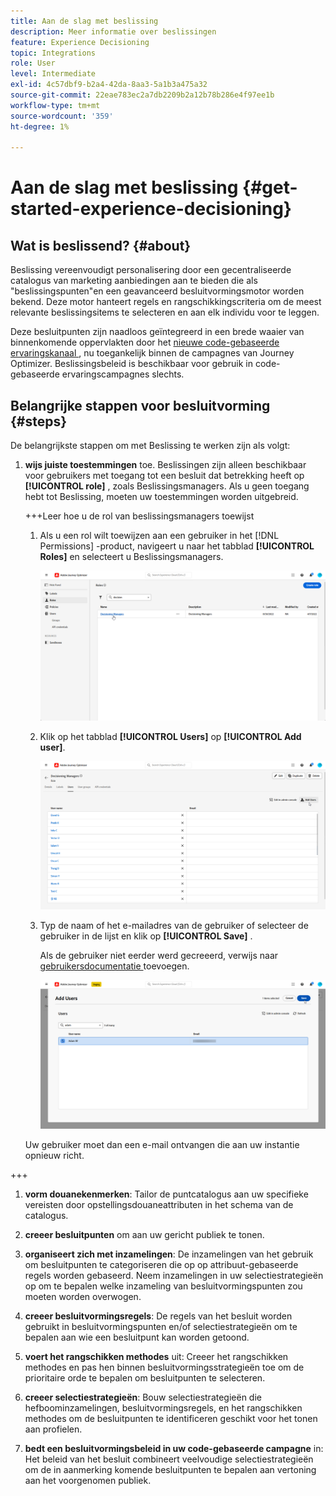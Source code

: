 ```yaml
---
title: Aan de slag met beslissing
description: Meer informatie over beslissingen
feature: Experience Decisioning
topic: Integrations
role: User
level: Intermediate
exl-id: 4c57dbf9-b2a4-42da-8aa3-5a1b3a475a32
source-git-commit: 22eae783ec2a7db2209b2a12b78b286e4f97ee1b
workflow-type: tm+mt
source-wordcount: '359'
ht-degree: 1%

---
```


# Aan de slag met beslissing {#get-started-experience-decisioning}

## Wat is beslissend? {#about}

Beslissing vereenvoudigt personalisering door een gecentraliseerde catalogus van marketing aanbiedingen aan te bieden die als &quot;beslissingspunten&quot;en een geavanceerd besluitvormingsmotor worden bekend. Deze motor hanteert regels en rangschikkingscriteria om de meest relevante beslissingsitems te selecteren en aan elk individu voor te leggen.

Deze besluitpunten zijn naadloos geïntegreerd in een brede waaier van binnenkomende oppervlakten door het [ nieuwe code-gebaseerde ervaringskanaal ](https://experienceleague.adobe.com/en/docs/journey-optimizer/using/code-based-experience/get-started-code-based), nu toegankelijk binnen de campagnes van Journey Optimizer. Beslissingsbeleid is beschikbaar voor gebruik in code-gebaseerde ervaringscampagnes slechts.


## Belangrijke stappen voor besluitvorming {#steps}

De belangrijkste stappen om met Beslissing te werken zijn als volgt:

1. **wijs juiste toestemmingen** toe. Beslissingen zijn alleen beschikbaar voor gebruikers met toegang tot een besluit dat betrekking heeft op **[!UICONTROL role]** , zoals Beslissingsmanagers. Als u geen toegang hebt tot Beslissing, moeten uw toestemmingen worden uitgebreid.

   +++Leer hoe u de rol van beslissingsmanagers toewijst

   1. Als u een rol wilt toewijzen aan een gebruiker in het [!DNL Permissions] -product, navigeert u naar het tabblad **[!UICONTROL Roles]** en selecteert u Beslissingsmanagers.

      ![](assets/decision_permission_1.png)

   1. Klik op het tabblad **[!UICONTROL Users]** op **[!UICONTROL Add user]**.

      ![](assets/decision_permission_2.png)

   1. Typ de naam of het e-mailadres van de gebruiker of selecteer de gebruiker in de lijst en klik op **[!UICONTROL Save]** .

      Als de gebruiker niet eerder werd gecreeerd, verwijs naar [ gebruikersdocumentatie ](https://experienceleague.adobe.com/en/docs/experience-platform/access-control/ui/users) toevoegen.

      ![](assets/decision_permission_3.png)

   Uw gebruiker moet dan een e-mail ontvangen die aan uw instantie opnieuw richt.

+++

1. **vorm douanekenmerken**: Tailor de puntcatalogus aan uw specifieke vereisten door opstellingsdouaneattributen in het schema van de catalogus.

1. **creeer besluitpunten** om aan uw gericht publiek te tonen.

1. **organiseert zich met inzamelingen**: De inzamelingen van het gebruik om besluitpunten te categoriseren die op op attribuut-gebaseerde regels worden gebaseerd. Neem inzamelingen in uw selectiestrategieën op om te bepalen welke inzameling van besluitvormingspunten zou moeten worden overwogen.

1. **creeer besluitvormingsregels**: De regels van het besluit worden gebruikt in besluitvormingspunten en/of selectiestrategieën om te bepalen aan wie een besluitpunt kan worden getoond.

1. **voert het rangschikken methodes** uit: Creeer het rangschikken methodes en pas hen binnen besluitvormingsstrategieën toe om de prioritaire orde te bepalen om besluitpunten te selecteren.

1. **creeer selectiestrategieën**: Bouw selectiestrategieën die hefboominzamelingen, besluitvormingsregels, en het rangschikken methodes om de besluitpunten te identificeren geschikt voor het tonen aan profielen.

1. **bedt een besluitvormingsbeleid in uw code-gebaseerde campagne** in: Het beleid van het besluit combineert veelvoudige selectiestrategieën om de in aanmerking komende besluitpunten te bepalen aan vertoning aan het voorgenomen publiek.
